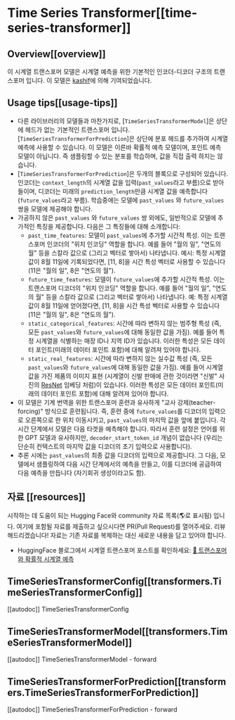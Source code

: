 <!--Copyright 2022 The HuggingFace Team. All rights reserved.

Licensed under the Apache License, Version 2.0 (the "License"); you may not use this file except in compliance with
the License. You may obtain a copy of the License at

http://www.apache.org/licenses/LICENSE-2.0

Unless required by applicable law or agreed to in writing, software distributed under the License is distributed on
an "AS IS" BASIS, WITHOUT WARRANTIES OR CONDITIONS OF ANY KIND, either express or implied. See the License for the
specific language governing permissions and limitations under the License.

⚠️ Note that this file is in Markdown but contain specific syntax for our doc-builder (similar to MDX) that may not be
rendered properly in your Markdown viewer.

-->

# Time Series Transformer[[time-series-transformer]]

## Overview[[overview]]

이 시계열 트랜스포머 모델은 시계열 예측을 위한 기본적인 인코더-디코더 구조의 트랜스포머 입니다.
이 모델은 [kashif](https://huggingface.co/kashif)에 의해 기여되었습니다.

## Usage tips[[usage-tips]]

- 다른 라이브러리의 모델들과 마찬가지로, [`TimeSeriesTransformerModel`]은 상단에 헤드가 없는 기본적인 트랜스포머 입니다. [`TimeSeriesTransformerForPrediction`]은 상단에 분포 헤드를 추가하여 시계열 예측에 사용할 수 있습니다. 이 모델은 이른바 확률적 예측 모델이며, 포인트 예측 모델이 아닙니다. 즉 샘플링할 수 있는 분포를 학습하며, 값을 직접 출력 하지는 않습니다.
- [`TimeSeriesTransformerForPrediction`]은 두개의 블록으로 구성되어 있습니다. 인코더는 `context_length`의  시계열 값을 입력(`past_values`라고 부름)으로 받아들이며, 디코더는 미래의 `prediction_length`만큼 시계열 값을 예측합니다(`future_values`라고 부름). 학습중에는 모델에 `past_values` 와 `future_values`쌍을 모델에 제공해야 합니다.
- 가공하지 않은 `past_values` 와 `future_values` 쌍 외에도, 일반적으로 모델에 추가적인 특징을 제공합니다. 다음은 그 특징들에 대해 소개합니다:
    - `past_time_features`: 모델이 `past_values`에 추가할 시간적 특성. 이는 트랜스포머 인코더의 "위치 인코딩" 역할을 합니다.
    예를 들어 "월의 일", "연도의 월" 등을 스칼라 값으로 (그리고 벡터로 쌓아서) 나타냅니다.
    예시: 특정 시계열 값이 8월 11일에 기록되었다면, [11, 8]을 시간 특성 벡터로 사용할 수 있습니다 (11은 "월의 일", 8은 "연도의 월").
    - `future_time_features`: 모델이 `future_values`에 추가할 시간적 특성. 이는 트랜스포머 디코더의 "위치 인코딩" 역할을 합니다.
    예를 들어 "월의 일", "연도의 월" 등을 스칼라 값으로 (그리고 벡터로 쌓아서) 나타냅니다.
    예: 특정 시계열 값이 8월 11일에 얻어졌다면, [11, 8]을 시간 특성 벡터로 사용할 수 있습니다 (11은 "월의 일", 8은 "연도의 월").
    - `static_categorical_features`: 시간에 따라 변하지 않는 범주형 특성 (즉, 모든 `past_values`와 `future_values`에 대해 동일한 값을 가짐).
    예를 들어 특정 시계열을 식별하는 매장 ID나 지역 ID가 있습니다.
    이러한 특성은 모든 데이터 포인트(미래의 데이터 포인트 포함)에 대해 알려져 있어야 합니다.
    - `static_real_features`: 시간에 따라 변하지 않는 실수값 특성 (즉, 모든 `past_values`와 `future_values`에 대해 동일한 값을 가짐).
    예를 들어 시계열 값을 가진 제품의 이미지 표현 (시계열이 신발 판매에 관한 것이라면 "신발" 사진의 [ResNet](resnet) 임베딩 처럼)이 있습니다.
    이러한 특성은 모든 데이터 포인트(미래의 데이터 포인트 포함)에 대해 알려져 있어야 합니다.
- 이 모델은 기계 번역을 위한 트랜스포머 훈련과 유사하게 "교사 강제(teacher-forcing)" 방식으로 훈련됩니다. 즉, 훈련 중에 `future_values`를 디코더의 입력으로 오른쪽으로 한 위치 이동시키고, `past_values`의 마지막 값을 앞에 붙입니다. 각 시간 단계에서 모델은 다음 타겟을 예측해야 합니다. 따라서 훈련 설정은 언어를 위한 GPT 모델과 유사하지만, `decoder_start_token_id` 개념이 없습니다 (우리는 단순히 컨텍스트의 마지막 값을 디코더의 초기 입력으로 사용합니다).
- 추론 시에는 `past_values`의 최종 값을 디코더의 입력으로 제공합니다. 그 다음, 모델에서 샘플링하여 다음 시간 단계에서의 예측을 만들고, 이를 디코더에 공급하여 다음 예측을 만듭니다 (자기회귀 생성이라고도 함).

## 자료 [[resources]]

시작하는 데 도움이 되는 Hugging Face와 community 자료 목록(🌎로 표시됨) 입니다. 여기에 포함될 자료를 제출하고 싶으시다면 PR(Pull Request)를 열어주세요. 리뷰 해드리겠습니다! 자료는 기존 자료를 복제하는 대신 새로운 내용을 담고 있어야 합니다.

- HuggingFace 블로그에서 시계열 트랜스포머 포스트를 확인하세요: [🤗 트랜스포머와 확률적 시계열 예측](https://huggingface.co/blog/time-series-transformers)

## TimeSeriesTransformerConfig[[transformers.TimeSeriesTransformerConfig]]

[[autodoc]] TimeSeriesTransformerConfig

## TimeSeriesTransformerModel[[transformers.TimeSeriesTransformerModel]]

[[autodoc]] TimeSeriesTransformerModel
    - forward

## TimeSeriesTransformerForPrediction[[transformers.TimeSeriesTransformerForPrediction]]

[[autodoc]] TimeSeriesTransformerForPrediction
    - forward
